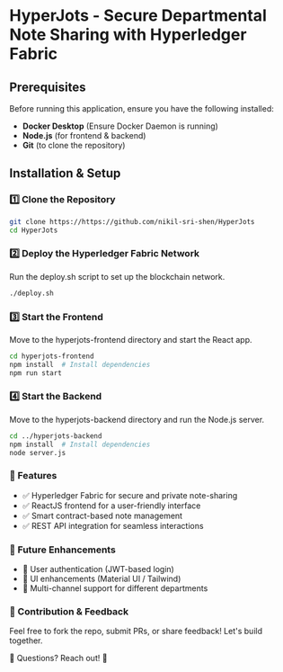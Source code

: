 # HyperJots - Secure Departmental Note Sharing with Hyperledger Fabric  

## Prerequisites  
Before running this application, ensure you have the following installed:  
- **Docker Desktop** (Ensure Docker Daemon is running)  
- **Node.js** (for frontend & backend)  
- **Git** (to clone the repository)  

## Installation & Setup  

### 1️⃣ Clone the Repository  
```sh
git clone https://https://github.com/nikil-sri-shen/HyperJots
cd HyperJots
```
### 2️⃣ Deploy the Hyperledger Fabric Network
Run the deploy.sh script to set up the blockchain network.
```sh
./deploy.sh
```
### 3️⃣ Start the Frontend
Move to the hyperjots-frontend directory and start the React app.
```sh
cd hyperjots-frontend  
npm install  # Install dependencies  
npm run start
```

### 4️⃣ Start the Backend
Move to the hyperjots-backend directory and run the Node.js server.
```sh
cd ../hyperjots-backend  
npm install  # Install dependencies  
node server.js  
```

### 🎯 Features
- ✅ Hyperledger Fabric for secure and private note-sharing
- ✅ ReactJS frontend for a user-friendly interface
- ✅ Smart contract-based note management
- ✅ REST API integration for seamless interactions

### 🚀 Future Enhancements
- 🔐 User authentication (JWT-based login)
- 🎨 UI enhancements (Material UI / Tailwind)
- 📡 Multi-channel support for different departments

### 📌 Contribution & Feedback
Feel free to fork the repo, submit PRs, or share feedback! Let's build together.

💬 Questions? Reach out! 🚀
